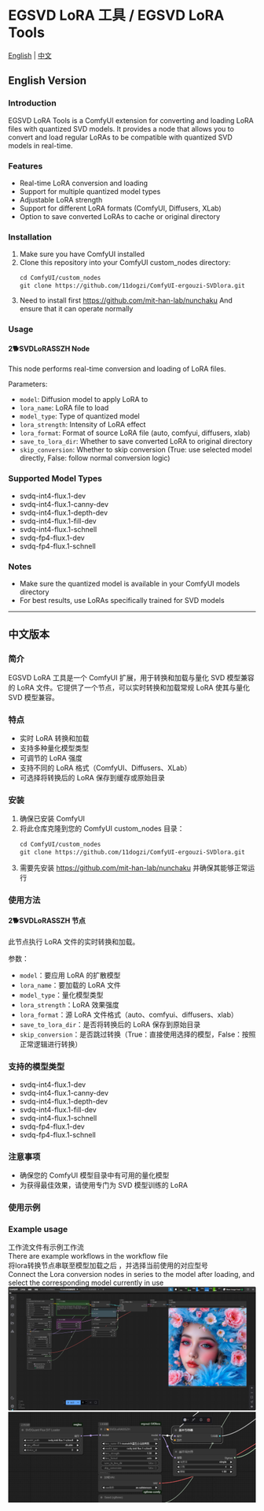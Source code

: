 # EGSVD LoRA 工具 / EGSVD LoRA Tools

[English](#english-version) | [中文](#中文版本)

## English Version

### Introduction
EGSVD LoRA Tools is a ComfyUI extension for converting and loading LoRA files with quantized SVD models. It provides a node that allows you to convert and load regular LoRAs to be compatible with quantized SVD models in real-time.

### Features
- Real-time LoRA conversion and loading
- Support for multiple quantized model types
- Adjustable LoRA strength
- Support for different LoRA formats (ComfyUI, Diffusers, XLab)
- Option to save converted LoRAs to cache or original directory

### Installation
1. Make sure you have ComfyUI installed
2. Clone this repository into your ComfyUI custom_nodes directory:
   ```
   cd ComfyUI/custom_nodes
   git clone https://github.com/11dogzi/ComfyUI-ergouzi-SVDlora.git
   ```
3. Need to install first https://github.com/mit-han-lab/nunchaku And ensure that it can operate normally

### Usage

#### 2🐕SVDLoRASSZH Node
This node performs real-time conversion and loading of LoRA files.

Parameters:
- `model`: Diffusion model to apply LoRA to
- `lora_name`: LoRA file to load
- `model_type`: Type of quantized model
- `lora_strength`: Intensity of LoRA effect
- `lora_format`: Format of source LoRA file (auto, comfyui, diffusers, xlab)
- `save_to_lora_dir`: Whether to save converted LoRA to original directory
- `skip_conversion`: Whether to skip conversion (True: use selected model directly, False: follow normal conversion logic)

### Supported Model Types
- svdq-int4-flux.1-dev
- svdq-int4-flux.1-canny-dev
- svdq-int4-flux.1-depth-dev
- svdq-int4-flux.1-fill-dev
- svdq-int4-flux.1-schnell
- svdq-fp4-flux.1-dev
- svdq-fp4-flux.1-schnell

### Notes
- Make sure the quantized model is available in your ComfyUI models directory
- For best results, use LoRAs specifically trained for SVD models

---

## 中文版本

### 简介
EGSVD LoRA 工具是一个 ComfyUI 扩展，用于转换和加载与量化 SVD 模型兼容的 LoRA 文件。它提供了一个节点，可以实时转换和加载常规 LoRA 使其与量化 SVD 模型兼容。

### 特点
- 实时 LoRA 转换和加载
- 支持多种量化模型类型
- 可调节的 LoRA 强度
- 支持不同的 LoRA 格式（ComfyUI、Diffusers、XLab）
- 可选择将转换后的 LoRA 保存到缓存或原始目录

### 安装
1. 确保已安装 ComfyUI
2. 将此仓库克隆到您的 ComfyUI custom_nodes 目录：
   ```
   cd ComfyUI/custom_nodes
   git clone https://github.com/11dogzi/ComfyUI-ergouzi-SVDlora.git
   ```
3. 需要先安装 https://github.com/mit-han-lab/nunchaku 并确保其能够正常运行

### 使用方法

#### 2🐕SVDLoRASSZH 节点
此节点执行 LoRA 文件的实时转换和加载。

参数：
- `model`：要应用 LoRA 的扩散模型
- `lora_name`：要加载的 LoRA 文件
- `model_type`：量化模型类型
- `lora_strength`：LoRA 效果强度
- `lora_format`：源 LoRA 文件格式（auto、comfyui、diffusers、xlab）
- `save_to_lora_dir`：是否将转换后的 LoRA 保存到原始目录
- `skip_conversion`：是否跳过转换（True：直接使用选择的模型，False：按照正常逻辑进行转换）

### 支持的模型类型
- svdq-int4-flux.1-dev
- svdq-int4-flux.1-canny-dev
- svdq-int4-flux.1-depth-dev
- svdq-int4-flux.1-fill-dev
- svdq-int4-flux.1-schnell
- svdq-fp4-flux.1-dev
- svdq-fp4-flux.1-schnell

### 注意事项
- 确保您的 ComfyUI 模型目录中有可用的量化模型
- 为获得最佳效果，请使用专门为 SVD 模型训练的 LoRA



### 使用示例    
### Example usage    
工作流文件有示例工作流    
There are example workflows in the workflow file     
将lora转换节点串联至模型加载之后 ，并选择当前使用的对应型号   
Connect the Lora conversion nodes in series to the model after loading, and select the corresponding model currently in use    
![灵仙儿和二狗子](image/image1.png "image1")     
![灵仙儿和二狗子](image/image2.png "image2")     
